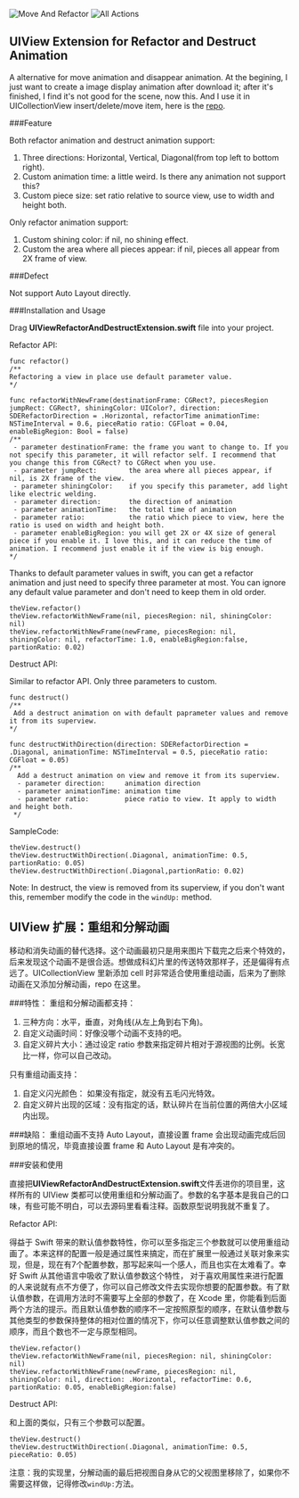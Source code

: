 ![Move And Refactor](https://github.com/seedante/UIView-Refacotr-Destruct-Animation/blob/master/Move%20and%20Refactor.gif)
![All Actions](https://github.com/seedante/UIView-Refacotr-Destruct-Animation/blob/master/All%20Actions.5.1M.gif)

## UIView Extension for Refactor and Destruct Animation

A alternative for move animation and disappear animation. At the begining, I just want to create a image display animation after download it; after it's finished, I find it's not good for the scene, now this. And I use it in UICollectionView insert/delete/move item, here is the [repo](https://github.com/seedante/CollectionViewAnimation.git).

###Feature

Both refactor animation and destruct animation support:

1. Three directions: Horizontal, Vertical, Diagonal(from top left to bottom right).
2. Custom animation time: a little weird. Is there any animation not support this?
3. Custom piece size: set ratio relative to source view, use to width and height both.

Only refactor animation support:

1. Custom shining color: if nil, no shining effect.
2. Custom the area where all pieces appear: if nil, pieces all appear from 2X frame of view.

###Defect

Not support Auto Layout directly.

###Installation and Usage

Drag **UIViewRefactorAndDestructExtension.swift** file into your project.

Refactor API:

	func refactor()
	/**
	Refactoring a view in place use default parameter value.
	*/

	func refactorWithNewFrame(destinationFrame: CGRect?, piecesRegion jumpRect: CGRect?, shiningColor: UIColor?, direction: SDERefactorDirection = .Horizontal, refactorTime animationTime: NSTimeInterval = 0.6, pieceRatio ratio: CGFloat = 0.04, enableBigRegion: Bool = false)
	/**
     - parameter destinationFrame: the frame you want to change to. If you not specify this parameter, it will refactor self. I recommend that you change this from CGRect? to CGRect when you use.
     - parameter jumpRect:        the area where all pieces appear, if nil, is 2X frame of the view.
     - parameter shiningColor:    if you specify this parameter, add light like electric welding.
     - parameter direction:       the direction of animation
     - parameter animationTime:   the total time of animation
     - parameter ratio:           the ratio which piece to view, here the ratio is used on width and height both.
     - parameter enableBigRegion: you will get 2X or 4X size of general piece if you enable it. I love this, and it can reduce the time of animation. I recommend just enable it if the view is big enough.
    */


Thanks to default parameter values in swift, you can get a refactor animation and just need to specify three parameter at most. You can ignore any default value parameter and don't need to keep them in old order.

	theView.refactor()
	theView.refactorWithNewFrame(nil, piecesRegion: nil, shiningColor: nil)
	theView.refactorWithNewFrame(newFrame, piecesRegion: nil, shiningColor: nil, refactorTime: 1.0, enableBigRegion:false, partionRatio: 0.02)
	
Destruct API:

Similar to refactor API. Only three parameters to custom.

	func destruct()
	/**
	 Add a destruct animation on with default paprameter values and remove it from its superview.
	*/
	
	func destructWithDirection(direction: SDERefactorDirection = .Diagonal, animationTime: NSTimeInterval = 0.5, pieceRatio ratio: CGFloat = 0.05)
	/**
      Add a destruct animation on view and remove it from its superview.
      - parameter direction:     animation direction
      - parameter animationTime: animation time
      - parameter ratio:         piece ratio to view. It apply to width and height both.
     */

SampleCode:

	theView.destruct()
	theView.destructWithDirection(.Diagonal, animationTime: 0.5, partionRatio: 0.05)
	theView.destructWithDirection(.Diagonal,partionRatio: 0.02)
	
Note: In destruct, the view is removed from its superview, if you don't want this, remember modify the code in the `windUp:` method.
	
## UIView 扩展：重组和分解动画
移动和消失动画的替代选择。这个动画最初只是用来图片下载完之后来个特效的，后来发现这个动画不是很合适。想做成科幻片里的传送特效那样子，还是偏得有点远了。UICollectionView 里新添加 cell 时非常适合使用重组动画，后来为了删除动画在又添加分解动画，repo 在这里。
	
###特性：
重组和分解动画都支持：

1. 三种方向：水平，垂直，对角线(从左上角到右下角)。
2. 自定义动画时间：好像没哪个动画不支持的吧。
3. 自定义碎片大小：通过设定 ratio 参数来指定碎片相对于源视图的比例。长宽比一样，你可以自己改动。

只有重组动画支持：

1. 自定义闪光颜色： 如果没有指定，就没有五毛闪光特效。
2. 自定义碎片出现的区域：没有指定的话，默认碎片在当前位置的两倍大小区域内出现。

###缺陷：
重组动画不支持 Auto Layout，直接设置 frame 会出现动画完成后回到原地的情况，毕竟直接设置 frame 和 Auto Layout 是有冲突的。

###安装和使用

直接把**UIViewRefactorAndDestructExtension.swift**文件丢进你的项目里，这样所有的 UIView 类都可以使用重组和分解动画了。参数的名字基本是我自己的口味，有些可能不明白，可以去源码里看看注释。函数原型说明我就不重复了。

Refactor API:

得益于 Swift 带来的默认值参数特性，你可以至多指定三个参数就可以使用重组动画了。本来这样的配置一般是通过属性来搞定，而在扩展里一般通过关联对象来实现，但是，现在有7个配置参数，那写起来叫一个感人，而且也实在太难看了。幸好 Swift 从其他语言中吸收了默认值参数这个特性， 对于喜欢用属性来进行配置的人来说就有点不方便了，你可以自己修改文件去实现你想要的配置参数。有了默认值参数，在调用方法时不需要写上全部的参数了，在 Xcode 里，你能看到后面两个方法的提示。而且默认值参数的顺序不一定按照原型的顺序，在默认值参数与其他类型的参数保持整体的相对位置的情况下，你可以任意调整默认值参数之间的顺序，而且个数也不一定与原型相同。

	theView.refactor()
	theView.refactorWithNewFrame(nil, piecesRegion: nil, shiningColor: nil)
	theView.refactorWithNewFrame(newFrame, piecesRegion: nil, shiningColor: nil, direction: .Horizontal, refactorTime: 0.6, partionRatio: 0.05, enableBigRegion:false)
	
Destruct API:

和上面的类似，只有三个参数可以配置。

	theView.destruct()
	theView.destructWithDirection(.Diagonal, animationTime: 0.5, pieceRatio: 0.05)

注意：我的实现里，分解动画的最后把视图自身从它的父视图里移除了，如果你不需要这样做，记得修改`windUp:`方法。
